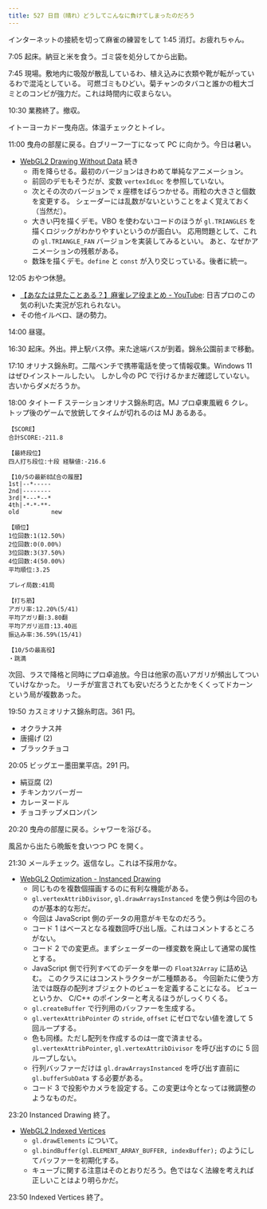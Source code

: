 ```yaml
---
title: 527 日目（晴れ）どうしてこんなに負けてしまったのだろう
---
```


インターネットの接続を切って麻雀の練習をして 1:45 消灯。お疲れちゃん。

7:05 起床。納豆と米を食う。ゴミ袋を処分してから出勤。

7:45 現場。敷地内に吸殻が散乱しているわ、植え込みに衣類や靴が転がっているわで混沌としている。
可燃ゴミもひどい。菊チャンのタバコと誰かの粗大ゴミとのコンビが強力だ。これは時間内に収まらない。

10:30 業務終了。撤収。

イトーヨーカドー曳舟店。体温チェックとトイレ。

11:00 曳舟の部屋に戻る。白ブリーフ一丁になって PC に向かう。今日は暑い。

* [WebGL2 Drawing Without Data](https://webgl2fundamentals.org/webgl/lessons/webgl-drawing-without-data.html) 続き
  * 雨を降らせる。最初のバージョンはきわめて単純なアニメーション。
  * 前回のデモもそうだが、変数 `vertexIdLoc` を参照していない。
  * 次とその次のバージョンで x 座標をばらつかせる。雨粒の大きさと個数を変更する。
    シェーダーには乱数がないということをよく覚えておく（当然だ）。
  * 大きい円を描くデモ。VBO を使わないコードのほうが
    `gl.TRIANGLES` を描くロジックがわかりやすいというのが面白い。
    応用問題として、これの `gl.TRIANGLE_FAN` バージョンを実装してみるといい。
    あと、なぜかアニメーションの残骸がある。
  * 数珠を描くデモ。`define` と `const` が入り交じっている。後者に統一。

12:05 おやつ休憩。

* [【あなたは見たことある？】麻雀レア役まとめ - YouTube](https://www.youtube.com/watch?v=LkRmQp8-dCE):
  日吉プロのこの気の利いた実況が忘れられない。
* その他イルベロ、謎の勢力。

14:00 昼寝。

16:30 起床。外出。押上駅バス停。来た途端バスが到着。錦糸公園前まで移動。

17:10 オリナス錦糸町。二階ベンチで携帯電話を使って情報収集。Windows 11 はぜひインストールしたい。
しかし今の PC で行けるかまだ確認していない。古いからダメだろうか。

18:00 タイトー F ステーションオリナス錦糸町店。MJ プロ卓東風戦 6 クレ。
トップ後のゲームで放銃してタイムが切れるのは MJ あるある。

```text
【SCORE】
合計SCORE:-211.8

【最終段位】
四人打ち段位:十段 経験値:-216.6

【10/5の最新8試合の履歴】
1st|--*-----
2nd|--------
3rd|*---*--*
4th|-*-*-**-
old         new

【順位】
1位回数:1(12.50%)
2位回数:0(0.00%)
3位回数:3(37.50%)
4位回数:4(50.00%)
平均順位:3.25

プレイ局数:41局

【打ち筋】
アガリ率:12.20%(5/41)
平均アガリ翻:3.80翻
平均アガリ巡目:13.40巡
振込み率:36.59%(15/41)

【10/5の最高役】
・跳満
```

次回、ラスで降格と同時にプロ卓追放。今日は他家の高いアガリが頻出してついていけなかった。
リーチが宣言されても安いだろうとたかをくくってドカーンという局が複数あった。

19:50 カスミオリナス錦糸町店。361 円。

* オクラナス丼
* 唐揚げ (2)
* ブラックチョコ

20:05 ビッグエー墨田業平店。291 円。

* 絹豆腐 (2)
* チキンカツバーガー
* カレーヌードル
* チョコチップメロンパン

20:20 曳舟の部屋に戻る。シャワーを浴びる。

風呂から出たら晩飯を食いつつ PC を開く。

21:30 メールチェック。返信なし。これは不採用かな。

* [WebGL2 Optimization - Instanced Drawing](https://webgl2fundamentals.org/webgl/lessons/webgl-instanced-drawing.html)
  * 同じものを複数個描画するのに有利な機能がある。
  * `gl.vertexAttribDivisor`, `gl.drawArraysInstanced` を使う例は今回のものが基本的な形だ。
  * 今回は JavaScript 側のデータの用意がキモなのだろう。
  * コード 1 はベースとなる複数回呼び出し版。これはコメントするところがない。
  * コード 2 での変更点。まずシェーダーの一様変数を廃止して通常の属性とする。
  * JavaScript 側で行列すべてのデータを単一の `Float32Array` に詰め込む。
    このクラスにはコンストラクターが二種類ある。
    今回新たに使う方法では既存の配列オブジェクトのビューを定義することになる。
    ビューというか、 C/C++ のポインターと考えるほうがしっくりくる。
  * `gl.createBuffer` で行列用のバッファーを生成する。
  * `gl.vertexAttribPointer` の `stride`, `offset` にゼロでない値を渡して
    5 回ループする。
  * 色も同様。ただし配列を作成するのは一度で済ませる。
    `gl.vertexAttribPointer`, `gl.vertexAttribDivisor` を呼び出すのに 5 回ループしない。
  * 行列バッファーだけは `gl.drawArraysInstanced` を呼び出す直前に `gl.bufferSubData` する必要がある。
  * コード 3 で投影やカメラを設定する。この変更は今となっては微調整のようなものだ。

23:20 Instanced Drawing 終了。

* [WebGL2 Indexed Vertices](https://webgl2fundamentals.org/webgl/lessons/webgl-indexed-vertices.html)
  * `gl.drawElements` について。
  * `gl.bindBuffer(gl.ELEMENT_ARRAY_BUFFER, indexBuffer);` のようにしてバッファーを初期化する。
  * キューブに関する注意はそのとおりだろう。色ではなく法線を考えれば正しいことはより明らかだ。

23:50 Indexed Vertices 終了。
